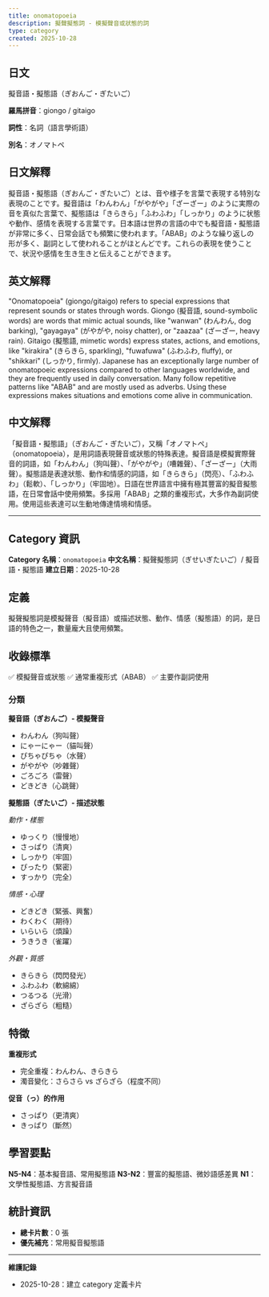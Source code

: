 ```yaml
---
title: onomatopoeia
description: 擬聲擬態詞 - 模擬聲音或狀態的詞
type: category
created: 2025-10-28
---
```


## 日文
擬音語・擬態語（ぎおんご・ぎたいご）

**羅馬拼音**：giongo / gitaigo

**詞性**：名詞（語言學術語）

**別名**：オノマトペ

## 日文解釋
擬音語・擬態語（ぎおんご・ぎたいご）とは、音や様子を言葉で表現する特別な表現のことです。擬音語は「わんわん」「がやがや」「ざーざー」のように実際の音を真似た言葉で、擬態語は「きらきら」「ふわふわ」「しっかり」のように状態や動作、感情を表現する言葉です。日本語は世界の言語の中でも擬音語・擬態語が非常に多く、日常会話でも頻繁に使われます。「ABAB」のような繰り返しの形が多く、副詞として使われることがほとんどです。これらの表現を使うことで、状況や感情を生き生きと伝えることができます。

## 英文解釋
"Onomatopoeia" (giongo/gitaigo) refers to special expressions that represent sounds or states through words. Giongo (擬音語, sound-symbolic words) are words that mimic actual sounds, like "wanwan" (わんわん, dog barking), "gayagaya" (がやがや, noisy chatter), or "zaazaa" (ざーざー, heavy rain). Gitaigo (擬態語, mimetic words) express states, actions, and emotions, like "kirakira" (きらきら, sparkling), "fuwafuwa" (ふわふわ, fluffy), or "shikkari" (しっかり, firmly). Japanese has an exceptionally large number of onomatopoeic expressions compared to other languages worldwide, and they are frequently used in daily conversation. Many follow repetitive patterns like "ABAB" and are mostly used as adverbs. Using these expressions makes situations and emotions come alive in communication.

## 中文解釋
「擬音語・擬態語」（ぎおんご・ぎたいご），又稱「オノマトペ」（onomatopoeia），是用詞語表現聲音或狀態的特殊表達。擬音語是模擬實際聲音的詞語，如「わんわん」（狗叫聲）、「がやがや」（嘈雜聲）、「ざーざー」（大雨聲）。擬態語是表達狀態、動作和情感的詞語，如「きらきら」（閃亮）、「ふわふわ」（鬆軟）、「しっかり」（牢固地）。日語在世界語言中擁有極其豐富的擬音擬態語，在日常會話中使用頻繁。多採用「ABAB」之類的重複形式，大多作為副詞使用。使用這些表達可以生動地傳達情境和情感。

---

## Category 資訊

**Category 名稱**：`onomatopoeia`
**中文名稱**：擬聲擬態詞（ぎせいぎたいご）/ 擬音語・擬態語
**建立日期**：2025-10-28

## 定義

擬聲擬態詞是模擬聲音（擬音語）或描述狀態、動作、情感（擬態語）的詞，是日語的特色之一，數量龐大且使用頻繁。

## 收錄標準

✅ 模擬聲音或狀態
✅ 通常重複形式（ABAB）
✅ 主要作副詞使用

### 分類

**擬音語（ぎおんご）- 模擬聲音**
- わんわん（狗叫聲）
- にゃーにゃー（貓叫聲）
- ぴちゃぴちゃ（水聲）
- がやがや（吵雜聲）
- ごろごろ（雷聲）
- どきどき（心跳聲）

**擬態語（ぎたいご）- 描述狀態**

*動作・樣態*
- ゆっくり（慢慢地）
- さっぱり（清爽）
- しっかり（牢固）
- ぴったり（緊密）
- すっかり（完全）

*情感・心理*
- どきどき（緊張、興奮）
- わくわく（期待）
- いらいら（煩躁）
- うきうき（雀躍）

*外觀・質感*
- きらきら（閃閃發光）
- ふわふわ（軟綿綿）
- つるつる（光滑）
- ざらざら（粗糙）

## 特徵

**重複形式**
- 完全重複：わんわん、きらきら
- 濁音變化：さらさら vs ざらざら（程度不同）

**促音（っ）的作用**
- さっぱり（更清爽）
- きっぱり（斷然）

## 學習要點

**N5-N4**：基本擬音語、常用擬態語
**N3-N2**：豐富的擬態語、微妙語感差異
**N1**：文學性擬態語、方言擬音語

## 統計資訊
- **總卡片數**：0 張
- **優先補充**：常用擬音擬態語

---
**維護記錄**
- 2025-10-28：建立 category 定義卡片
